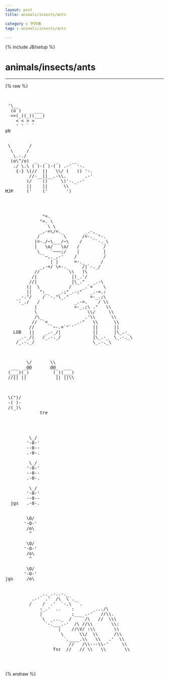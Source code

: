 ```yaml
---
layout: post
title: animals/insects/ants
category : 字符画
tags : animals/insects/ants
---
```

{% include JB/setup %}
# animals/insects/ants
---
{% raw %}
<pre>


 &#039;\__
  (o )     ___
  &lt;&gt;(_)(_)(___)
    &lt; &lt; &gt; &gt;
    &#039; &#039; ` `
pb


 \       /
  \     /  
   \.-./ 
  (o\^/o)  _   _   _     __
   ./ \.\ ( )-( )-( ) .-&#039;  &#039;-.
    {-} \(//  ||   \\/ (   )) &#039;-.
         //-__||__.-\\.       .-&#039;
        (/    ()     \)&#039;-._.-&#039;
        ||    ||      \\
MJP     (&#039;    (&#039;       &#039;)




              &quot;=.
             &quot;=. \
                \ \
             _,-=\/=._        _.-,_
            /         \      /=-._ &quot;-.
           |=-./~\___/~\    /     `-._\
           |   \o/   \o/   /         /
            \_   `~~~;/    |         |
              `~,._,-&#039;    /          /
                 | |      =-._      /
             _,-=/ \=-._     /|`-._/
           //           \\   )\
          /|             |)_.&#039;/
         //|             |\_.&quot;   _.-\
        (|  \           /    _.`=    \
        ||   &quot;:_    _.;&quot;_.-;&quot;   _.-=.:
     _-.&quot;/    / `-.&quot;\_.&quot;        =-_.;\
    `-_./   /             _.-=.    / \\
           |              =-_.;\ .&quot;   \\
           \                   \\/     \\
           /\_                .&#039;\\      \\
          //  `=_         _.-&quot;   \\      \\
         //      `~-.=`&quot;`&#039;       ||      ||
   LGB   ||    _.-_/|            ||      |\_.-_
     _.-_/|   /_.-._/            |\_.-_  \_.-._\
    /_.-._/                      \_.-._\
 


        \/       \\
  ___  _@@       @@_  ___
 (___)(_)         (_)(___)
 //|| ||           || ||\\



 \(&quot;)/
 -( )-
 /(_)\
             tre




         \_/
        &#039;-0-&#039;
        --0--
        .-0-.

         \_/
        &#039;-0-&#039;
        --0--
        .-0-.

         \_/
        &#039;-0-&#039;
        --0--
  jgs   .-0-.


        \O/
       &#039;-O-&#039;
        /o\
         ^

        \O/
       &#039;-O-&#039;
        /o\
         ^

        \O/
       &#039;-O-&#039;
jgs     /o\


             _.._.-..-._
          .-&#039;  .&#039;  /\  \`._
         /    /  .&#039;  `-.\  `.
             :_.&#039;  ..    :       _.../\
             |           ;___ .-&#039;   //\\.
              \  _..._  /    `/\   //  \\\
               `-.___.-&#039;  /\ //\\       \\:
                    |    //\V/ :\\       \\
                     \      \\/  \\      /\\
                      `.____.\\   \\   .&#039;  \\
                        //   /\\---\\-&#039;     \\
                  fsc  //   // \\   \\       \\


 </pre>
{% endraw %}
